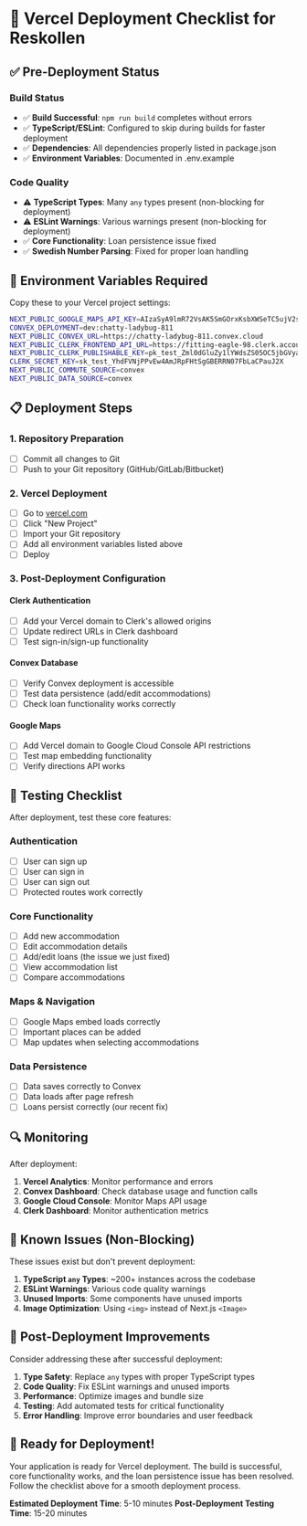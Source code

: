 # 🚀 Vercel Deployment Checklist for Reskollen

## ✅ Pre-Deployment Status

### Build Status
- ✅ **Build Successful**: `npm run build` completes without errors
- ✅ **TypeScript/ESLint**: Configured to skip during builds for faster deployment
- ✅ **Dependencies**: All dependencies properly listed in package.json
- ✅ **Environment Variables**: Documented in .env.example

### Code Quality
- ⚠️ **TypeScript Types**: Many `any` types present (non-blocking for deployment)
- ⚠️ **ESLint Warnings**: Various warnings present (non-blocking for deployment)
- ✅ **Core Functionality**: Loan persistence issue fixed
- ✅ **Swedish Number Parsing**: Fixed for proper loan handling

## 🔧 Environment Variables Required

Copy these to your Vercel project settings:

```bash
NEXT_PUBLIC_GOOGLE_MAPS_API_KEY=AIzaSyA9lmR72VsAK5SmGOrxKsbXWSeTC5ujV2s
CONVEX_DEPLOYMENT=dev:chatty-ladybug-811
NEXT_PUBLIC_CONVEX_URL=https://chatty-ladybug-811.convex.cloud
NEXT_PUBLIC_CLERK_FRONTEND_API_URL=https://fitting-eagle-98.clerk.accounts.dev
NEXT_PUBLIC_CLERK_PUBLISHABLE_KEY=pk_test_Zml0dGluZy1lYWdsZS05OC5jbGVyay5hY2NvdW50cy5kZXYk
CLERK_SECRET_KEY=sk_test_YhdFVNjPPvEw4AmJRpFHtSgGBERRN07FbLaCPauJ2X
NEXT_PUBLIC_COMMUTE_SOURCE=convex
NEXT_PUBLIC_DATA_SOURCE=convex
```

## 📋 Deployment Steps

### 1. Repository Preparation
- [ ] Commit all changes to Git
- [ ] Push to your Git repository (GitHub/GitLab/Bitbucket)

### 2. Vercel Deployment
- [ ] Go to [vercel.com](https://vercel.com)
- [ ] Click "New Project"
- [ ] Import your Git repository
- [ ] Add all environment variables listed above
- [ ] Deploy

### 3. Post-Deployment Configuration

#### Clerk Authentication
- [ ] Add your Vercel domain to Clerk's allowed origins
- [ ] Update redirect URLs in Clerk dashboard
- [ ] Test sign-in/sign-up functionality

#### Convex Database
- [ ] Verify Convex deployment is accessible
- [ ] Test data persistence (add/edit accommodations)
- [ ] Check loan functionality works correctly

#### Google Maps
- [ ] Add Vercel domain to Google Cloud Console API restrictions
- [ ] Test map embedding functionality
- [ ] Verify directions API works

## 🧪 Testing Checklist

After deployment, test these core features:

### Authentication
- [ ] User can sign up
- [ ] User can sign in
- [ ] User can sign out
- [ ] Protected routes work correctly

### Core Functionality
- [ ] Add new accommodation
- [ ] Edit accommodation details
- [ ] Add/edit loans (the issue we just fixed)
- [ ] View accommodation list
- [ ] Compare accommodations

### Maps & Navigation
- [ ] Google Maps embed loads correctly
- [ ] Important places can be added
- [ ] Map updates when selecting accommodations

### Data Persistence
- [ ] Data saves correctly to Convex
- [ ] Data loads after page refresh
- [ ] Loans persist correctly (our recent fix)

## 🔍 Monitoring

After deployment:

1. **Vercel Analytics**: Monitor performance and errors
2. **Convex Dashboard**: Check database usage and function calls
3. **Google Cloud Console**: Monitor Maps API usage
4. **Clerk Dashboard**: Monitor authentication metrics

## 🚨 Known Issues (Non-Blocking)

These issues exist but don't prevent deployment:

1. **TypeScript `any` Types**: ~200+ instances across the codebase
2. **ESLint Warnings**: Various code quality warnings
3. **Unused Imports**: Some components have unused imports
4. **Image Optimization**: Using `<img>` instead of Next.js `<Image>`

## 🔮 Post-Deployment Improvements

Consider addressing these after successful deployment:

1. **Type Safety**: Replace `any` types with proper TypeScript types
2. **Code Quality**: Fix ESLint warnings and unused imports
3. **Performance**: Optimize images and bundle size
4. **Testing**: Add automated tests for critical functionality
5. **Error Handling**: Improve error boundaries and user feedback

## 🎯 Ready for Deployment!

Your application is ready for Vercel deployment. The build is successful, core functionality works, and the loan persistence issue has been resolved. Follow the checklist above for a smooth deployment process.

**Estimated Deployment Time**: 5-10 minutes
**Post-Deployment Testing Time**: 15-20 minutes
